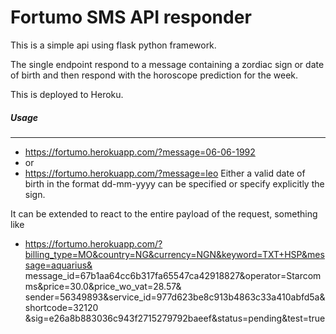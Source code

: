 Fortumo SMS API responder
========================
This is a simple api using flask python framework.

The single endpoint respond to a message containing a zordiac sign or date of birth and then respond with
the horoscope prediction for the week.

This is deployed to Heroku.

##### Usage
------------
* https://fortumo.herokuapp.com/?message=06-06-1992
* or
* https://fortumo.herokuapp.com/?message=leo
Either a valid date of birth in the format dd-mm-yyyy can be specified or specify explicitly the sign.

It can be extended to react to the entire payload of the request, something like
* https://fortumo.herokuapp.com/?billing_type=MO&country=NG&currency=NGN&keyword=TXT+HSP&message=aquarius&
  message_id=67b1aa64cc6b317fa65547ca42918827&operator=Starcomms&price=30.0&price_wo_vat=28.57&
  sender=56349893&service_id=977d623be8c913b4863c33a410abfd5a&shortcode=32120
  &sig=e26a8b883036c943f2715279792baeef&status=pending&test=true


